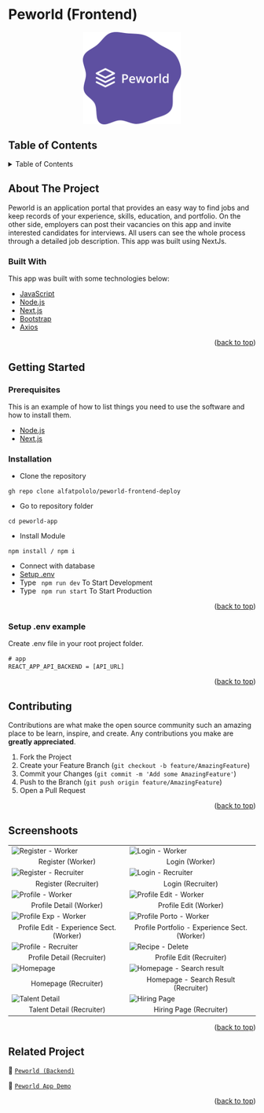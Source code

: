 # Peworld (Frontend)

<!-- Logo -->
<div align="center">
<img src="./documentation/logo.svg" align="center" width="200" height="auto" />
</div>

<!-- Table of Contents -->
## Table of Contents

<details>
  <summary>Table of Contents</summary>
  <ol>
    <li>
      <a href="#about-the-project">About The Project</a>
      <ul>
        <li><a href="#built-with">Built With</a></li>
      </ul>
    </li>
    <li>
      <a href="#getting-started">Getting Started</a>
      <ul>
        <li><a href="#prerequisites">Prerequisites</a></li>
        <li><a href="#requirements">Requirements</a></li>
        <li><a href="#installation">Installation</a></li>
        <li><a href="#setup-env-example">Setup .env example</a></li>
      </ul>
    </li>
    <li><a href="#contributing">Contributing</a></li>
    <li><a href="#screenshoots">Screenshoots</a></li>
    <li><a href="#related-project">Related Projects</a></li>
  </ol>
</details>

<!-- About The Project -->
## About The Project
Peworld is an application portal that provides an easy way to find jobs and keep records of your experience, skills, education, and portfolio. On the other side, employers can post their vacancies on this app and invite interested candidates for interviews. All users can see the whole process through a detailed job description. This app was built using NextJs.

### Built With
This app was built with some technologies below:
- [JavaScript](https://www.javascript.com/)
- [Node.js](https://nodejs.org/en/)
- [Next.js](https://nextjs.org/)
- [Bootstrap](https://getbootstrap.com/)
- [Axios](https://axios-http.com/)

<p align="right">(<a href="#top">back to top</a>)</p>

<!-- Getting Started -->
## Getting Started

### Prerequisites

This is an example of how to list things you need to use the software and how to install them.

* [Node.js](https://nodejs.org/en/download/)
* [Next.js](https://nextjs.org/learn/basics/create-nextjs-app)

### Installation

- Clone the repository
```
gh repo clone alfatpololo/peworld-frontend-deploy
```
- Go to repository folder
```
cd peworld-app
```
- Install Module
```
npm install / npm i
```
- Connect with database
- <a href="#setup-env-example">Setup .env</a>
- Type ` npm run dev` To Start Development
- Type ` npm run start` To Start Production

<p align="right">(<a href="#top">back to top</a>)</p>

### Setup .env example

Create .env file in your root project folder.

```env
# app
REACT_APP_API_BACKEND = [API_URL]
```

<p align="right">(<a href="#top">back to top</a>)</p>

<!-- Contributing -->
## Contributing

Contributions are what make the open source community such an amazing place to be learn, inspire, and create. Any contributions you make are **greatly appreciated**.

1. Fork the Project
2. Create your Feature Branch (`git checkout -b feature/AmazingFeature`)
3. Commit your Changes (`git commit -m 'Add some AmazingFeature'`)
4. Push to the Branch (`git push origin feature/AmazingFeature`)
5. Open a Pull Request

<p align="right">(<a href="#top">back to top</a>)</p>

<!-- Screenshoots -->
## Screenshoots
<table>
  <tr>
    <td><image src="./documentation/register-w.jpeg" alt="Register - Worker" width=100% ></td>
    <td><image src="./documentation/login-w.jpeg" alt="Login - Worker" width=100%/></td>
  </tr>
  <tr>
    <td align="center">Register (Worker)</td>
    <td align="center">Login (Worker)</td>
  </tr>
  
  <tr>
    <td><image src="./documentation/register-r.jpeg" alt="Register - Recruiter" width=100% ></td>
    <td><image src="./documentation/login-r.jpeg" alt="Login - Recruiter" width=100%/></td>
  </tr>
  <tr>
    <td align="center">Register (Recruiter)</td>
    <td align="center">Login (Recruiter)</td>
  </tr>
  
  <tr>
    <td><image src="./documentation/profile-detail-w.jpeg" alt="Profile - Worker" width=100%></td>
    <td><image src="./documentation/profile-edit-w.jpeg" alt="Profile Edit - Worker" width=100%></td>
  </tr>
  <tr>
      <td align="center">Profile Detail (Worker)</td>
      <td align="center">Profile Edit (Worker)</td>
  </tr>

  <tr>
    <td><image src="./documentation/profile-exp-w.jpeg" alt="Profile Exp - Worker" width=100%></td>
    <td><image src="./documentation/profile-porto-w.jpeg" alt="Profile Porto - Worker" width=100%/></td>
  </tr>
   <tr>
    <td align="center">Profile Edit - Experience Sect. (Worker)</td>
    <td align="center">Profile Portfolio - Experience Sect. (Worker)</td>
  </tr>
  
  <tr>
    <td><image src="./documentation/profile-detail-r.jpeg" alt="Profile - Recruiter" width=100%></td>
    <td><image src="./documentation/profile-edit-r.jpeg" alt="Recipe - Delete" width=100%></td>
  </tr>
  <tr>
      <td align="center">Profile Detail (Recruiter)</td>
       <td align="center">Profile Edit (Recruiter)</td>
  </tr>
  
  <tr>
    <td><image src="./documentation/home-r.jpeg" alt="Homepage" width=100%></td>
    <td><image src="./documentation/home-search-r.jpeg" alt="Homepage - Search result" width=100%></td>
  </tr>
  <tr>
      <td align="center">Homepage (Recruiter)</td>
     <td align="center">Homepage - Search Result (Recruiter)</td>
  </tr>
  
  <tr>
    <td><image src="./documentation/talent-detail-r.jpeg" alt="Talent Detail" width=100%></td>
    <td><image src="./documentation/hiring.jpeg" alt="Hiring Page" width=100%></td>    
  </tr>
  <tr>
     <td align="center">Talent Detail (Recruiter)</td>
     <td align="center">Hiring Page (Recruiter)</td>
  </tr>
</table>


<p align="right">(<a href="#top">back to top</a>)</p>

<!-- Related Projects -->
## Related Project
:rocket: [`Peworld (Backend)`](https://github.com/alfatpololo/peworld-backend-deploy)

<!-- :rocket: [`Mamarecipe Web Service`](https://dove-chat.herokuapp.com/) -->

:rocket: [`Peworld App Demo`](https://peworld-frontend-deploy.vercel.app/)

<p align="right">(<a href="#top">back to top</a>)</p>
